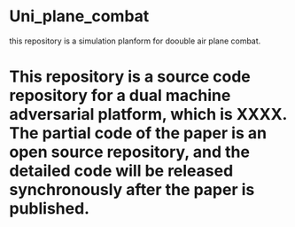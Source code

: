 # Uni_plane_combat
this repository is a simulation planform for doouble air plane combat.
# This repository is a source code repository for a dual machine adversarial platform, which is XXXX. The partial code of the paper is an open source repository, and the detailed code will be released synchronously after the paper is published.
